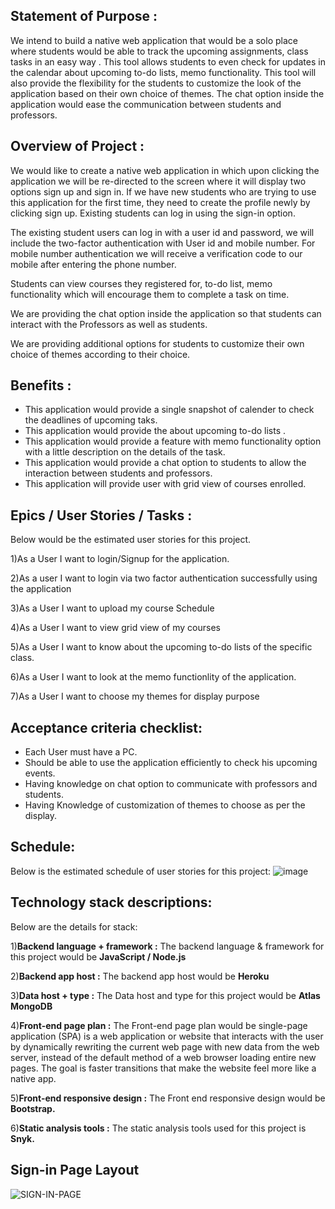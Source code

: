 
## Statement of Purpose :

 We intend to build a native web application that would be a solo place where students would be able to track the upcoming assignments, class tasks in an easy way . This tool allows students to even check for updates in the calendar about upcoming to-do lists, memo functionality. This tool will also provide the flexibility for the students to customize the look of the application based on their own choice of themes. The chat option inside the application would ease the communication between students and professors.
 
 
 ## Overview of Project :
 
 We would like to create a native web application in which upon clicking the application we will be re-directed to the screen where it will display two options sign up and sign in. If we have new students who are trying to use this application for the first time, they need to create the profile newly by clicking sign up. Existing students can log in using the sign-in option.

The existing student users can log in with a user id and password, we will include the two-factor authentication with User id and mobile number. For mobile number authentication we will receive a verification code to our mobile after entering the phone number.

Students can view courses they registered for, to-do list, memo functionality which will encourage them to complete a task on time.

We are providing the chat option inside the application so that students can interact with the Professors as well as students.

We are providing additional options for students to customize their own choice of themes according to their choice.

## Benefits :

* This application would provide a single snapshot of calender to check the deadlines of upcoming taks.
* This application would provide the about upcoming to-do lists .
* This application would provide a feature with memo functionality option with a little description on the details of the task.
* This application would provide a chat option to students to allow the interaction between students and professors.
* This application will provide user with grid view of courses enrolled. 

## Epics / User Stories / Tasks :

Below would be the estimated user stories for this project.

1)As a User I want to login/Signup for the application.

2)As a user I want to login via two factor authentication successfully using the application

3)As a User I want to upload my course Schedule

4)As a User I want to view grid view of my courses

5)As a User I want to know about the upcoming to-do lists of the specific class.

6)As a User I want to look at the memo functionlity of the application.

7)As a User I want to choose my themes for display purpose

## Acceptance criteria checklist:

* Each User must have a PC.
* Should be able to use the application efficiently to check his upcoming events.
* Having knowledge on chat option to communicate with professors and students.
* Having Knowledge of customization of themes to choose as per the display.

## Schedule:
Below is the estimated schedule of user stories for this project:
![image](https://user-images.githubusercontent.com/77593316/133338569-549b783c-801d-4ae3-bca0-214f64904cd4.png)

## Technology stack descriptions:

Below are the details for stack:

1)**Backend language + framework :** The backend language & framework  for this project would be  **JavaScript / Node.js**


2)**Backend app host :** The backend app host would be **Heroku**


3)**Data host + type :** The Data host and type for this project would be  **Atlas MongoDB**


4)**Front-end page plan :** The Front-end page plan would be single-page application (SPA) is a web application or website that interacts with the user by dynamically rewriting the current web page with new data from the web server, instead of the default method of a web browser loading entire new pages. The goal is faster transitions that make the website feel more like a native app.

5)**Front-end responsive design :** The Front end responsive design would be **Bootstrap.**

6)**Static analysis tools :** The static analysis tools  used for this project is **Snyk.**

## Sign-in Page Layout 

![SIGN-IN-PAGE](https://user-images.githubusercontent.com/77635770/133728720-df85cff7-83cd-4816-b71d-3ffb3e25ca1d.jpeg)






